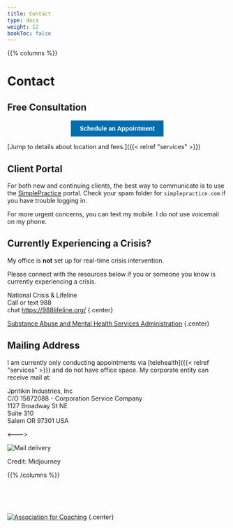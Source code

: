 ```yaml
---
title: Contact
type: docs
weight: 12
bookToc: false
---
```


{{% columns %}}

# Contact

## Free Consultation

<center>
<!-- ScheduleOnce button START -->
<button id="SOIBTN_jpintro" style="background: #006DAF; color: #ffffff; padding: 10px 20px; border: 1px solid #c8c8c8; font: bold 14px Arial; cursor: pointer;" data-height="580" data-psz="00" data-so-page="jpintro" data-delay="1">Schedule an Appointment</button>
<script type="text/javascript" src="https://cdn.oncehub.com/mergedjs/so.js"></script>
<!-- ScheduleOnce button END -->
</center>

[Jump to details about location and fees.]({{< relref "services"  >}})

## Client Portal

For both new and continuing clients,
the best way to communicate is to use the [SimplePractice](https://joshua-pritikin.clientsecure.me/sign-in) portal.
Check your spam folder for `simplepractice.com` if you have trouble logging in.

For more urgent concerns, you can text my mobile. I do not use voicemail on my phone.

## Currently Experiencing a Crisis?

My office is **not** set up for real-time crisis intervention.

Please connect with the resources below if you or someone you know is currently experiencing a crisis.

National Crisis & Lifeline    
Call or text 988    
chat https://988lifeline.org/
{.center}

[Substance Abuse and Mental Health Services Administration](https://www.samhsa.gov/find-support/in-crisis)
{.center}

## Mailing Address

I am currently only conducting appointments via [telehealth]({{< relref "services"  >}}) and do not have office space. My corporate entity can receive mail at:

Jpritikin Industries, Inc  
C/O 15872088 - Corporation Service Company  
1127 Broadway St NE  
Suite 310  
Salem OR 97301 USA

<--->

![Mail delivery](mail-delivery.webp)

Credit: Midjourney

{{% /columns %}}

<br/>
<br/>
<br/>

[![Association for Coaching](/images/ac.webp)](https://www.associationforcoaching.com)
{.center}
